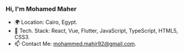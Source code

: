 ### Hi, I'm Mohamed Maher

- 🌍 Location: Cairo, Egypt.
- 🔭 Tech. Stack: React, Vue, Flutter, JavaScript, TypeScript, HTML5, CSS3.
- 📫 Contact Me: mohammed.mahir92@gmail.com.
